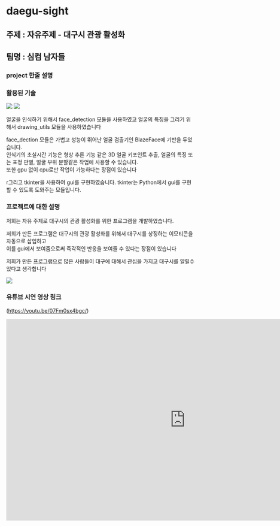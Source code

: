 # daegu-sight
## 주제 : 자유주제 - 대구시 관광 활성화
## 팀명 : 심컴 남자들
### project 한줄 설명


### 활용된 기술

<img src="https://img.shields.io/badge/Python-3776ABstyle=flat&logo=OpenCV&logoColor=white"/> <img src="https://img.shields.io/badge/OpenCV-5C3EE8style=flat&logo=OpenCV&logoColor=white"/>
<p>얼굴을 인식하기 위해서 face_detection 모듈을 사용하였고 얼굴의 특징을 그리기 위해서 drawing_utils 모듈을 사용하였습니다</p>
<P>face_dection 모듈은 가볍고 성능이 뛰어난 얼굴 검출기인 BlazeFace에 기반을 두었습니다. <br>인식기의 초실시간 기능은 형상 추론 기능 같은 3D 얼굴 키포인트 추출, 얼굴의 특징 또는 표정 판별, 얼굴 부위 분할같은 작업에 사용할 수 있습니다.<br> 또한 gpu 없이 cpu로만 작업이 가능하다는 장점이 있습니다
<p>r그리고 tkinter을 사용하여 gui를 구현하였습니다. tkinter는 Python에서 gui를 구현할 수 있도록 도와주는 모듈입니다. <p>

  
### 프로젝트에 대한 설명
<p>저희는 자유 주제로 대구시의 관광 활성화를 위한 프로그램을 개발하였습니다.</p>
<p>저희가 만든 프로그램은  대구시의 관광 활성화를 위해서 대구시를 상징하는 이모티콘을 자동으로 삽입하고<br> 이를 gui에서 보여줌으로써 즉각적인 반응을 보여줄 수 있다는 장점이 있습니다</p>
<p>저희가 만든 프로그램으로 많은 사람들이 대구에 대해서 관심을 가지고 대구시를 알릴수 있다고 생각합니다</p>

<img src="https://github.com/sang-hash/daegu-sight/blob/main/image/img.png"/>

### 유튜브 시연 영상 링크
(https://youtu.be/07Fm0sx4bgc/)
<iframe width="956" height="538" src="https://youtu.be/07Fm0sx4bgc" frameborder="0" allow="accelerometer; autoplay; encrypted-media; gyroscope; picture-in-picture" allowfullscreen></iframe>


